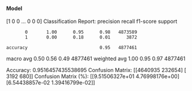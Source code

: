 #### Model
[1 0 0 ... 0 0 0]
Classification Report:
              precision    recall  f1-score   support

           0       1.00      0.95      0.98   4873589
           1       0.00      0.18      0.01      3872

    accuracy                           0.95   4877461
   macro avg       0.50      0.56      0.49   4877461
weighted avg       1.00      0.95      0.97   4877461

Accuracy: 0.9516457435538695
Confusion Matrix:
[[4640935  232654]
 [   3192     680]]
Confusion Matrix (%):
[[9.51506327e+01 4.76998176e+00]
 [6.54438857e-02 1.39416799e-02]]
